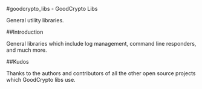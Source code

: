 #goodcrypto_libs - GoodCrypto Libs

General utility libraries.


##Introduction

General libraries which include log management, command line responders, and much more.

##Kudos

Thanks to the authors and contributors of all the other open source projects which GoodCrypto libs use.


